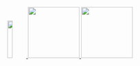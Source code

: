 <div align="center">
  <a href="https://github.com/mariannebravo">
  <img src="https://i.pinimg.com/564x/b4/ac/8f/b4ac8f599c7e579318be3cebaca4e7b8.jpg" style="border-radius: 20px; width: 15%;" />
  <img height="120em" src="https://github-readme-stats.vercel.app/api?username=mariannebravo&show_icons=true&theme=light&include_all_commits=true&count_private=true"/>
  <img height="120em" src="https://github-readme-stats.vercel.app/api/top-langs/?username=mariannebravo&layout=compact&langs_count=7&theme=light"/>
  </a>
</div>
